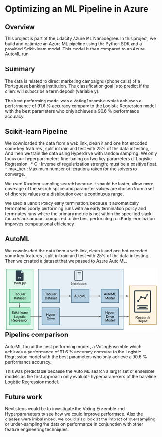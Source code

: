 # Optimizing an ML Pipeline in Azure

## Overview
This project is part of the Udacity Azure ML Nanodegree.
In this project, we build and optimize an Azure ML pipeline using the Python SDK and a provided Scikit-learn model.
This model is then compared to an Azure AutoML run.

## Summary
The data is related to direct marketing campaigns (phone calls) of a Portuguese banking institution. The classification goal is to predict if the client will subscribe a term deposit (variable y).

The best performing model was a VotingEnsemble which achieves a performance of 91.6 % accuracy  compare to the  Logistic Regression model with the best parameters who
only achieves a 90.6 % performance accuracy.

## Scikit-learn Pipeline

We downloaded the data from a web link, clean it and one hot encoded some key features , split in train and test with 25% of the data in testing,
And then we train the data using Hyperdrive with random sampling. We only focus our hyperparameters fine-tuning on two key parameters of Logistic Regression :
    * C  : Inverse of regularization strength; must be a positive float.
    *  max_iter : Maximum number of iterations taken for the solvers to converge.

We used Random sampling search because it should be faster, allow more coverage of the search space and parameter values are chosen from a set of discrete values or a distribution over a continuous range.

We used a Bandit Policy early termination, because  it automatically terminates poorly performing runs with an early termination policy and terminates runs where the primary metric is not within the specified slack factor/slack amount compared to the best performing run.Early termination improves computational efficiency.

## AutoML
We downloaded the data from a web link, clean it and one hot encoded some key features , split in train and test with 25% of the data in testing.
Then we created a dataset that we passed to Azure Auto ML.


<img src="creating-and-optimizing-an-ml-pipeline.png"
     alt="creating-and-optimizing-an-ml-pipeline"
     style="float: left; margin-right: 10px;" />

## Pipeline comparison
Auto ML found the  best performing model , a VotingEnsemble which achieves a performance of 91.6 % accuracy  compare to the  Logistic Regression model with the best parameters who only achieve a 90.6 % performance accuracy.

This was predictable because the Auto ML search a larger set of ensemble models as the first approach only evaluate hyperparameters of the baseline Logistic Regression model.

## Future work

Next steps would be to investigate the Voting Ensemble and Hyperparameters to see how we could improve performace. Also the classes were imbalanced, we could also 
look at the impact of oversampling or under-sampling the data on performance in conjunction with other feature engineering techniques.

